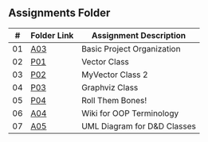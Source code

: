 ##  Assignments Folder

|   #   | Folder Link | Assignment Description     |
| :---: | ----------- | -------------------------- |
|  01   |    [A03](https://github.com/dhernandez1023/2143-OOP-Hernandez/tree/main/Assignments/A03) | Basic Project Organization |
|  02   |    [P01](https://github.com/dhernandez1023/2143-OOP-Hernandez/tree/main/Assignments/P01) | Vector Class |
|  03   |    [P02](https://github.com/dhernandez1023/2143-OOP-Hernandez/tree/main/Assignments/P02) | MyVector Class 2 |
|  04   |    [P03](https://github.com/dhernandez1023/2143-OOP-Hernandez/tree/main/Assignments/P03) | Graphviz Class |
|  05   |    [P04](https://github.com/dhernandez1023/2143-OOP-Hernandez/tree/main/Assignments/P04) | Roll Them Bones! |
|  06   |    [A04](https://github.com/dhernandez1023/2143-OOP-Hernandez/wiki) | Wiki for OOP Terminology |
|  07   |    [A05](https://github.com/dhernandez1023/2143-OOP-Hernandez/tree/main/Assignments/A05) | UML Diagram for D&D Classes |
